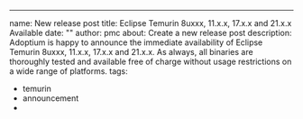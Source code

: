 ---
name: New release post
title: Eclipse Temurin 8uxxx, 11.x.x, 17.x.x and 21.x.x Available
date: ""
author: pmc
about: Create a new release post
description: Adoptium is happy to announce the immediate availability of Eclipse Temurin 8uxxx, 11.x.x, 17.x.x and 21.x.x. As always, all binaries are thoroughly tested and available free of charge without usage restrictions on a wide range of platforms.
tags:
  - temurin
  - announcement
  - 
